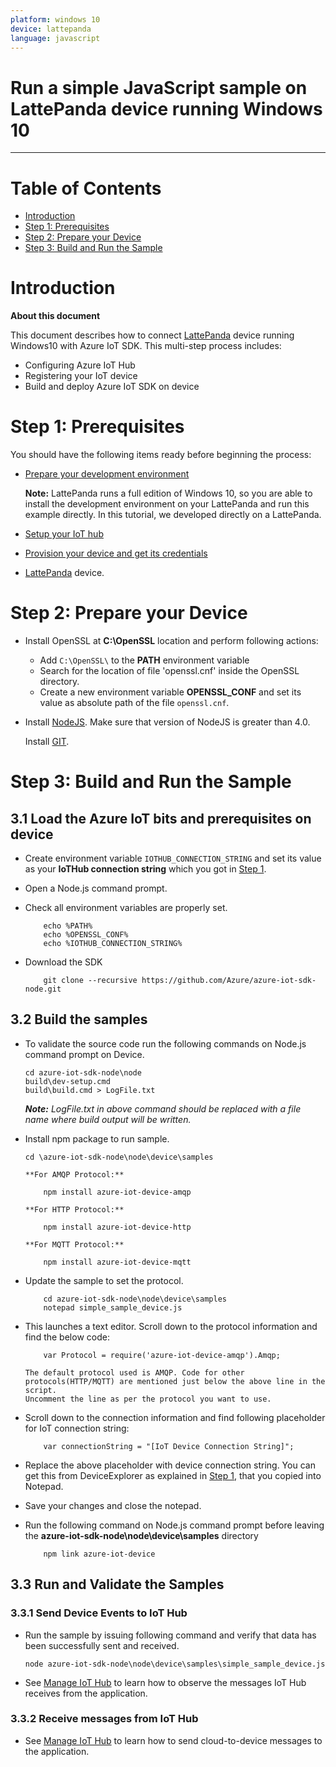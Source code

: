 ```yaml
---
platform: windows 10
device: lattepanda
language: javascript
---
```


Run a simple JavaScript sample on LattePanda device running Windows 10
===
---

# Table of Contents

-   [Introduction](#Introduction)
-   [Step 1: Prerequisites](#Prerequisites)
-   [Step 2: Prepare your Device](#PrepareDevice)
-   [Step 3: Build and Run the Sample](#Build)

<a name="Introduction"></a>
# Introduction

**About this document**

This document describes how to connect [LattePanda](http://www.lattepanda.com) device running Windows10 with Azure IoT SDK. This multi-step process includes:
-   Configuring Azure IoT Hub
-   Registering your IoT device
-   Build and deploy Azure IoT SDK on device

<a name="Prerequisites"></a>
# Step 1: Prerequisites

You should have the following items ready before beginning the process:

-   [Prepare your development environment][setup-devbox-linux]

    **Note:** LattePanda runs a full edition of Windows 10, so you are able to install the development environment on your LattePanda and run this example directly. In this tutorial, we developed directly on a LattePanda.

-   [Setup your IoT hub][lnk-setup-iot-hub]

-   [Provision your device and get its credentials][lnk-manage-iot-hub]

-   [LattePanda](http://www.lattepanda.com) device.

<a name="PrepareDevice"></a>
# Step 2: Prepare your Device

-   Install OpenSSL at **C:\OpenSSL** location and perform following actions:
    -   Add `C:\OpenSSL\` to the **PATH** environment variable
    -   Search for the location of file 'openssl.cnf' inside the OpenSSL directory.
    -   Create a new environment variable **OPENSSL_CONF** and set its value as absolute path of the file `openssl.cnf`.

-   Install [NodeJS](https://nodejs.org/en/). Make sure that version of NodeJS is greater than 4.0.

      Install [GIT](https://git-scm.com/download/win).


<a name="Build"></a>
# Step 3: Build and Run the Sample

<a name="Load"></a>
## 3.1 Load the Azure IoT bits and prerequisites on device

-   Create environment variable `IOTHUB_CONNECTION_STRING` and set its value as your **IoTHub connection string** which you got in [Step 1](#Prerequisites).

-   Open a Node.js command prompt.

-   Check all environment variables are properly set.

            echo %PATH%
            echo %OPENSSL_CONF%
            echo %IOTHUB_CONNECTION_STRING%

-   Download the SDK 

            git clone --recursive https://github.com/Azure/azure-iot-sdk-node.git


<a name="BuildSamples"></a>
## 3.2 Build the samples

-   To validate the source code run the following commands on Node.js command prompt on Device.

        cd azure-iot-sdk-node\node
        build\dev-setup.cmd
        build\build.cmd > LogFile.txt

    ***Note:*** *LogFile.txt in above command should be replaced with a file name where build output will be written.*

-   Install npm package to run sample.

      	cd \azure-iot-sdk-node\node\device\samples

        **For AMQP Protocol:**

            npm install azure-iot-device-amqp

        **For HTTP Protocol:**

            npm install azure-iot-device-http

        **For MQTT Protocol:**

            npm install azure-iot-device-mqtt	

-   Update the sample to set the protocol.

            cd azure-iot-sdk-node\node\device\samples
            notepad simple_sample_device.js

-   This launches a text editor. Scroll down to the protocol information and find the below code:

            var Protocol = require('azure-iot-device-amqp').Amqp;

        The default protocol used is AMQP. Code for other protocols(HTTP/MQTT) are mentioned just below the above line in the script. 
        Uncomment the line as per the protocol you want to use.

-   Scroll down to the connection information and find following placeholder for IoT connection string:

            var connectionString = "[IoT Device Connection String]";

-   Replace the above placeholder with device connection string. You can get this from DeviceExplorer as explained in [Step 1](#Prerequisites), that you copied into Notepad.

-   Save your changes and close the notepad.

-   Run the following command on Node.js command prompt before leaving the **azure-iot-sdk-node\node\device\samples** directory

            npm link azure-iot-device

<a name="Run"></a>

## 3.3 Run and Validate the Samples

### 3.3.1 Send Device Events to IoT Hub

-   Run the sample by issuing following command and verify that data has been successfully sent and received.

        node azure-iot-sdk-node\node\device\samples\simple_sample_device.js

-   See [Manage IoT Hub][lnk-manage-iot-hub] to learn how to observe the messages IoT Hub receives from the application.

### 3.3.2 Receive messages from IoT Hub

-   See [Manage IoT Hub][lnk-manage-iot-hub] to learn how to send cloud-to-device messages to the application.

[setup-devbox-linux]: https://github.com/Azure/azure-iot-sdk-node/blob/master/doc/node-devbox-setup.md
[lnk-setup-iot-hub]: https://github.com/Azure/azure-iot-device-ecosystem/blob/master/setup_iothub.md
[lnk-manage-iot-hub]: https://github.com/Azure/azure-iot-device-ecosystem/blob/master/manage_iot_hub.md
